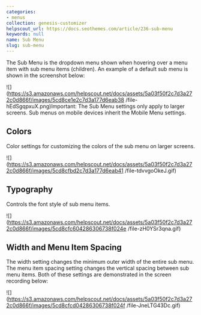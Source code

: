 ```yaml
---
categories:
- menus
collection: genesis-customizer
helpscout_url: https://docs.seothemes.com/article/236-sub-menu
keywords: null
name: Sub Menu
slug: sub-menu
---
```

The Sub Menu is the dropdown menu shown when hovering over a menu item with
sub menu items (children). An example of a default sub menu is shown in the
screenshot below:

![](https://s3.amazonaws.com/helpscout.net/docs/assets/5a03f50f2c7d3a272c0d866f/images/5cd8ce1e2c7d3a177d6eab38
/file-hEdSgqpxuX.png)Important: The Sub Menu settings only apply to larger
screens. Sub menus on mobile devices inherit the Mobile Menu settings.

## Colors

Color settings for customizing the colors of the sub menu on larger screens.

![](https://s3.amazonaws.com/helpscout.net/docs/assets/5a03f50f2c7d3a272c0d866f/images/5cd8cfbd2c7d3a177d6eab41
/file-tdvvgoOkeJ.gif)

## Typography

Controls the font style of sub menu items.

![](https://s3.amazonaws.com/helpscout.net/docs/assets/5a03f50f2c7d3a272c0d866f/images/5cd8cfc604286306738f024e
/file-zH0YSr3qna.gif)

## Width and Menu Item Spacing

The width setting changes the minimum outer width of the entire sub menu. The
menu item spacing setting changes the vertical spacing between sub menu items.
Both of these settings are demonstrated in the screen recording below:

![](https://s3.amazonaws.com/helpscout.net/docs/assets/5a03f50f2c7d3a272c0d866f/images/5cd8cfcd04286306738f024f
/file-JneLTG43Dc.gif)  

